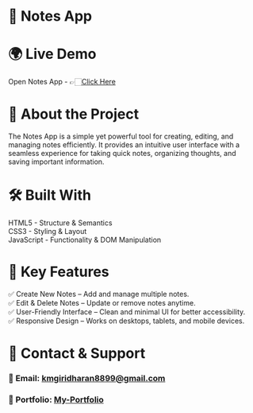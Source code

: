 # 📝 Notes App

# 🌍 Live Demo

Open Notes App - 👉🏻[Click Here](https://notes-app4.netlify.app/)

# 📖 About the Project
The Notes App is a simple yet powerful tool for creating, editing, and managing notes efficiently. It provides an intuitive user interface with a seamless experience for taking quick notes, organizing thoughts, and saving important information.

# 🛠 Built With
HTML5 - Structure & Semantics  
CSS3 - Styling & Layout  
JavaScript - Functionality & DOM Manipulation

# 🚀 Key Features
✅ Create New Notes – Add and manage multiple notes.  
✅ Edit & Delete Notes – Update or remove notes anytime.  
✅ User-Friendly Interface – Clean and minimal UI for better accessibility.  
✅ Responsive Design – Works on desktops, tablets, and mobile devices.

# 📩 Contact & Support
### 📧 Email: kmgiridharan8899@gmail.com
### 🔗 Portfolio: [My-Portfolio](https://giridharan-km.netlify.app)
